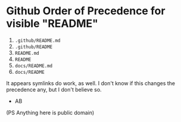# Github Order of Precedence for visible "README"

1. `.github/README.md`
2. `.github/README`
3. `README.md`
4. `README`
5. `docs/README.md`
6. `docs/README`

It appears symlinks do work, as well.  I don't know if this changes the 
precedence any, but I don't believe so.

- AB

(PS Anything here is public domain)
